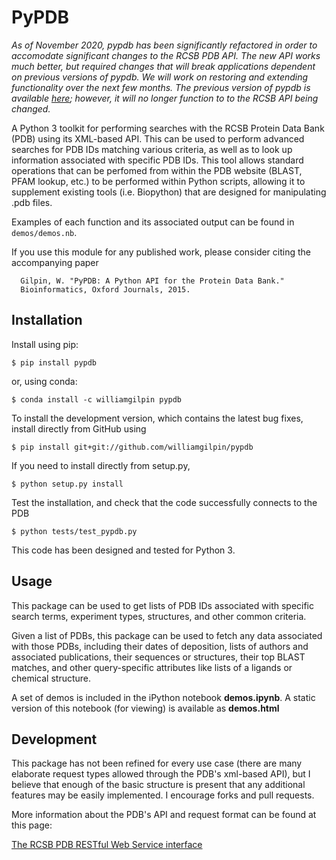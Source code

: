 # PyPDB

*As of November 2020, pypdb has been significantly refactored in order to accomodate significant changes to the RCSB PDB API. The new API works much better, but required changes that will break applications dependent on previous versions of pypdb. We will work on restoring and extending functionality over the next few months. The previous version of pypdb is available [here](https://github.com/williamgilpin/pypdb_legacy); however, it will no longer function to to the RCSB API being changed.*

A Python 3 toolkit for performing searches with the RCSB Protein Data Bank (PDB) using its XML-based API. This can be used to perform advanced searches for PDB IDs matching various criteria, as well as to look up information associated with specific PDB IDs. This tool allows standard operations that can be perfomed from within the PDB website (BLAST, PFAM lookup, etc.) to be performed within Python scripts, allowing it to supplement existing tools (i.e. Biopython) that are designed for manipulating .pdb files.

Examples of each function and its associated output can be found in `demos/demos.nb`.

If you use this module for any published work, please consider citing the accompanying paper

      Gilpin, W. "PyPDB: A Python API for the Protein Data Bank." 
      Bioinformatics, Oxford Journals, 2015.


## Installation

Install using pip:

	$ pip install pypdb

or, using conda:

	$ conda install -c williamgilpin pypdb

To install the development version, which contains the latest bug fixes, install directly from GitHub using

   	$ pip install git+git://github.com/williamgilpin/pypdb

If you need to  install directly from setup.py,

    $ python setup.py install


Test the installation, and check that the code successfully connects to the PDB

	$ python tests/test_pypdb.py

This code has been designed and tested for Python 3.

## Usage

This package can be used to get lists of PDB IDs associated with specific search terms, experiment types, structures, and other common criteria.

Given a list of PDBs, this package can be used to fetch any data associated with those PDBs, including their dates of deposition, lists of authors and associated publications, their sequences or structures, their top BLAST matches, and other query-specific attributes like lists of a ligands or chemical structure.

A set of demos is included in the iPython notebook **demos.ipynb**. A static version of this notebook (for viewing) is available as **demos.html**

## Development

This package has not been refined for every use case (there are many elaborate request types allowed through the PDB's xml-based API), but I believe that enough of the basic structure is present that any additional features may be easily implemented. I encourage forks and pull requests.

More information about the PDB's API and request format can be found at this page:

[The RCSB PDB RESTful Web Service interface](http://www.rcsb.org/pdb/software/rest.do)


